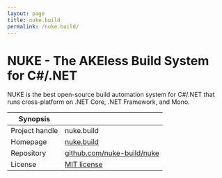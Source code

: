 ```yaml
---
layout: page
title: nuke.build
permalink: /nuke.build/
---
```


# NUKE - The AKEless Build System for C#/.NET

NUKE is the best open-source build automation system for C#/.NET that runs cross-platform on .NET Core, .NET Framework, and Mono. 

| Synopsis         |  |
|------------------|--|
| Project handle   | nuke.build |
| Homepage         | [nuke.build](https://nuke.build/) |
| Repository       | [github.com/nuke-build/nuke](https://github.com/nuke-build/nuke) |
| License          | [MIT license](https://opensource.org/licenses/MIT) |
